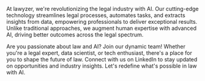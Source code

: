 At lawyzer, we're revolutionizing the legal industry with AI. Our cutting-edge technology streamlines legal processes, automates tasks, and extracts insights from data, empowering professionals to deliver exceptional results. Unlike traditional approaches, we augment human expertise with advanced AI, driving better outcomes across the legal spectrum.

Are you passionate about law and AI? Join our dynamic team! Whether you're a legal expert, data scientist, or tech enthusiast, there's a place for you to shape the future of law. Connect with us on LinkedIn to stay updated on opportunities and industry insights. Let's redefine what's possible in law with AI.
